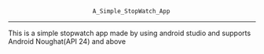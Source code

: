 
                            A_Simple_StopWatch_App
---------------------------------------------------------------------------------------------------------

This is a simple stopwatch app made by using android studio and supports Android Noughat(API 24) and above
